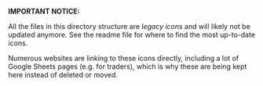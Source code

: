**IMPORTANT NOTICE:**

All the files in this directory structure are *legacy icons* and will likely not be updated anymore. See the readme file for where to find the most up-to-date icons.

Numerous websites are linking to these icons directly, including a lot of Google Sheets pages (e.g. for traders), which is why these are being kept here instead of deleted or moved.

